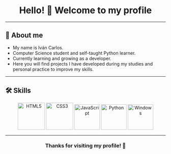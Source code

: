 <div align = "center">
  <h1> 
    Hello! 👋 Welcome to my profile
  </h1>
</div>

--- 


## 🚀 About me

<ul>
  <li>My name is Iván Carlos.</li>
  <li>Computer Science student and self-taught Python learner.</li>
  <li>Currently learning and growing as a developer.</li>
  <li>Here you will find projects I have developed during my studies and personal practice to improve my skills.</li>
</ul>


---

## 🛠️ Skills

<div align="center"> 
  <img src="https://cdn.jsdelivr.net/gh/devicons/devicon/icons/html5/html5-original.svg" width="85" height="85" alt="HTML5"/>
  <img src="https://cdn.jsdelivr.net/gh/devicons/devicon/icons/css3/css3-original.svg" width="85" height="85" alt="CSS3" />
  <img src="https://cdn.jsdelivr.net/gh/devicons/devicon/icons/javascript/javascript-original.svg" width="80" height="80" alt="JavaScript" />
  <img src="https://cdn.jsdelivr.net/gh/devicons/devicon/icons/python/python-original.svg" width="80" height="80" alt="Python" />
  <img src="https://cdn.jsdelivr.net/gh/devicons/devicon/icons/windows8/windows8-original.svg" width="80" height="80" alt="Windows" />
</div>


---
<div align = "center">
  <h3>Thanks for visiting my profile! 🚀</h3>
</div>
